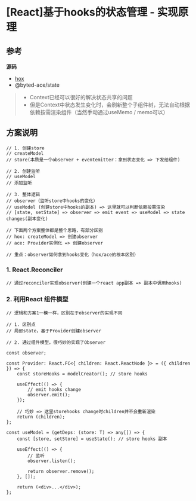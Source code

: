 # [React]基于hooks的状态管理 - 实现原理

## 参考

**源码**

- [hox](https://github.com/umijs/hox/blob/master/src)
- @byted-ace/state

> * Context已经可以很好的解决状态共享的问题
> * 但是Context中状态发生变化时，会刷新整个子组件树，无法自动根据依赖按需渲染组件（当然手动通过useMemo / memo可以）

## 方案说明

```tsx
// 1. 创建store
// createModel
// store(本质是一个observer + eventemitter：拿到状态变化 => 下发给组件)

// 2. 创建监听
// useModel
// 添加监听

// 3. 整体逻辑
// observer（监听store中hooks的变化）
// useModel (创建store中hooks的副本) => 这里就可以判断依赖按需渲染
// [state, setState] => observer => emit event => useModel => state changes(副本变化)

// 下面两个方案整体都是整个思路，有部分区别
// hox: createModel => 创建observer
// ace: Provider实例化 => 创建observer

// 重点：observer如何拿到hooks变化（hox/ace的根本区别）
```


### 1. React.Reconciler

```tsx
// 通过reconciler实现observer(创建一个react app副本 => 副本中调用hooks)
```


### 2. 利用React 组件模型

```tsx
// 逻辑和方案1一模一样，区别在于observer的实现不同

// 1. 区别点
// 局部state，基于Provider创建observer

// 2. 通过组件模型，很巧妙的实现了Observer

const observer;

const Provider: React.FC<{ children: React.ReactNode }> = ({ children }) => {
    const storeHooks = modelCreator(); // store hooks
    
    useEffect(() => {
        // emit hooks change
        observer.emit();
    });
    
    // 巧妙 => 这里storehooks change时children并不会重新渲染
    return (children);
}; 

const useModel = (getDeps: (store: T) => any[]) => {
    const [store, setStore] = useState(); // store hooks 副本
    
    useEffect(() => {
        // 监听
        observer.listen();
        
        return observer.remove();
    }, []);
    
    return (<div>...</div>);
};
```


